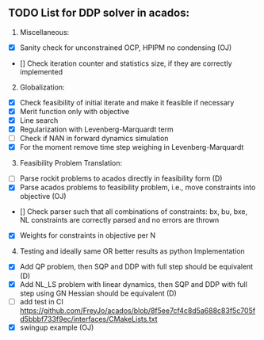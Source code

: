 ## TODO List for DDP solver in acados:

1. Miscellaneous:
- [x] Sanity check for unconstrained OCP, HPIPM no condensing (OJ)
- [] Check iteration counter and statistics size, if they are correctly implemented

2. Globalization:
- [X] Check feasibility of initial iterate and make it feasible if necessary
- [X] Merit function only with objective
- [X] Line search
- [X] Regularization with Levenberg-Marquardt term
- [ ] Check if NAN in forward dynamics simulation
- [X] For the moment remove time step weighing in Levenberg-Marquardt

3. Feasibility Problem Translation:
- [ ] Parse rockit problems to acados directly in feasibility form (D)
- [x] Parse acados problems to feasibility problem, i.e., move constraints into objective (OJ)
- [] Check parser such that all combinations of constraints: bx, bu, bxe, NL constraints are correctly parsed and no errors are thrown
- [X] Weights for constraints in objective per N

4. Testing and ideally same OR better results as python Implementation
- [x] Add QP problem, then SQP and DDP with full step should be equivalent (D)
- [X] Add NL_LS problem with linear dynamics, then SQP and DDP with full step using GN Hessian should be equivalent (D)
- [ ] add test in CI https://github.com/FreyJo/acados/blob/8f5ee7cf4c8d5a688c83f5c705fd5bbbf733f9ec/interfaces/CMakeLists.txt
- [x] swingup example (OJ)
